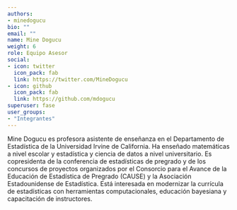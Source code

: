 ```yaml
---
authors:
- minedogucu
bio: ""
email: ""
name: Mine Dogucu
weight: 6
role: Equipo Asesor
social:
- icon: twitter
  icon_pack: fab
  link: https://twitter.com/MineDogucu
- icon: github
  icon_pack: fab
  link: https://github.com/mdogucu
superuser: fase
user_groups:
- "Integrantes"
---
```


Mine Dogucu es profesora asistente de enseñanza en el Departamento de Estadística de la Universidad Irvine de California. Ha enseñado matemáticas a nivel escolar y estadística y ciencia de datos a nivel universitario. Es copresidenta de la conferencia de estadísticas de pregrado y de los concursos de proyectos organizados por el Consorcio para el Avance de la Educación de Estadística de Pregrado (CAUSE) y la Asociación Estadounidense de Estadística. Está interesada en modernizar la currícula de estadísticas con herramientas computacionales, educación bayesiana y capacitación de instructores.
